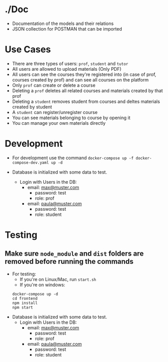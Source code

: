 # ./Doc
- Documentation of the models and their relations
- JSON collection for POSTMAN that can be imported

# Use Cases
- There are three types of users: `prof`, `student` and `tutor`
- All users are allowed to upload materials (Only PDF)
- All users can see the courses they're registered into (in case of prof, courses created by prof) and can see all courses on the platform
- Only `prof` can create or delete a course
- Deleting a `prof` deletes all related courses and materials created by that prof
- Deleting a `student` removes student from courses and deltes materials created by student
- A `student` can register/unregister course
- You can see materials belonging to course by opening it
- You can manage your own materials directly

# Development
- For development use the command `docker-compose up -f docker-compose-dev.yaml up -d`

- Database is initialized with some data to test.
    - Login with Users in the DB:
        - email: max@muster.com
            - password: test
            - role: prof
        - email: paula@muster.com
            - password: test
            - role: student
        
# Testing
## Make sure `node_module` and `dist` folders are removed before running the commands
- For testing:
    - If you're on Linux/Mac, run `start.sh`
    - If you're on windows:
    ```
    docker-compose up -d
    cd frontend
    npm install
    npm start
    ```
- Database is initialized with some data to test.
    - Login with Users in the DB:
        - email: max@muster.com
            - password: test
            - role: prof
        - email: paula@muster.com
            - password: test
            - role: student
